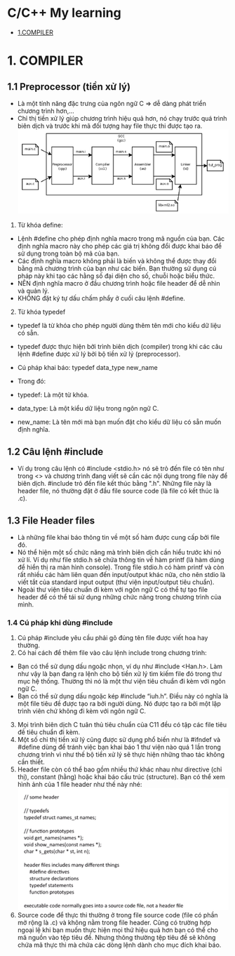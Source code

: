 # C/C++ My learning
- [1.COMPILER](#1-COMPILER)

# 1. COMPILER
## 1.1 Preprocessor (tiền xử lý)
- Là một tính năng đặc trưng của ngôn ngữ C => dễ dàng phát triển chương trình hơn,...
- Chỉ thị tiền xử lý giúp chương trình hiệu quả hơn, nó chạy trước quá trình biên dịch và trước khi mã đối tượng hay file thực thi được tạo ra.
![alt text](image-1.png)
1. Từ khóa define: 
- Lệnh #define cho phép định nghĩa macro trong mã nguồn của bạn. Các định nghĩa macro này cho phép các giá trị không đổi được khai báo để sử dụng trong toàn bộ mã của bạn.
- Các định nghĩa macro không phải là biến và không thể được thay đổi bằng mã chương trình của bạn như các biến. Bạn thường sử dụng cú pháp này khi tạo các hằng số đại diện cho số, chuỗi hoặc biểu thức.
- NÊN định nghĩa macro ở đầu chương trình hoặc file header để dễ nhìn và quản lý.
- KHÔNG đặt ký tự dấu chấm phẩy ở cuối câu lệnh #define.
2. Từ khóa typedef 

- typedef là từ khóa cho phép người dùng thêm tên mới cho kiểu dữ liệu có sẵn.
- typedef được thực hiện bởi trình biên dịch (compiler) trong khi các câu lệnh #define được xử lý bởi bộ tiền xử lý (preprocessor).
- Cú pháp khai báo:
typedef data_type new_name
- Trong đó:

- typedef: Là một từ khóa.
- data_type: Là một kiểu dữ liệu trong ngôn ngữ C.
- new_name: Là tên mới mà bạn muốn đặt cho kiểu dữ liệu có sẵn muốn định nghĩa.
## 1.2 Câu lệnh #include
- Ví dụ trong câu lệnh có #include <stdio.h> nó sẽ trỏ đến file có tên như trong <> và chương trình đang viết sẽ cần các nội dụng trong file này để biên dịch. #include trỏ đến file kết thúc bằng ".h". Những file này là header file, nó thường đặt ở đầu file source code (là file có kết thúc là .c).
## 1.3 File Header files
- Là những file khai báo thông tin về một số hàm được cung cấp bởi file đó. 
- Nó thể hiện một số chức năng mà trình biên dịch cần hiểu trước khi nó xử lí. Ví dụ như file stdio.h sẽ chứa thông tin về hàm printf (là hàm dùng để hiển thị ra màn hình console). Trong file stdio.h có hàm printf và còn rất nhiều các hàm liên quan đến input/output khác nữa,  cho nên stdio là viết tắt của standard input output (thư viện input/output tiêu chuẩn).
- Ngoài thư viện tiêu chuẩn đi kèm với ngôn ngữ C có thể tự tạo file header để có thể tái sử dụng những chức năng trong chương trình của mình.

### 1.4 Cú pháp khi dùng #include
1. Cú pháp #include yêu cầu phải gõ đúng  tên file được viết hoa hay thường.
2. Có hai cách để thêm file vào câu lệnh include trong chương trình:

- Bạn có thể sử dụng dấu ngoặc nhọn, ví dụ như #include <Han.h>. Làm như vậy là bạn đang ra lệnh cho bộ tiền xử lý tìm kiếm file đó trong thư mục hệ thống. Thường thì nó là một thư viện tiêu chuẩn đi kèm với ngôn ngữ C.
- Bạn có thể sử dụng dấu ngoặc kép #include “iuh.h”. Điều này có nghĩa là một file tiêu đề được tạo ra bởi người dùng. Nó được tạo ra bởi một lập trình viên chứ không đi kèm với ngôn ngữ C.
3. Mọi trình biên dịch C tuân thủ tiêu chuẩn của C11 đều có tập các file tiêu đề tiêu chuẩn đi kèm.
4. Một số chỉ thị tiền xử lý cũng được sử dụng phổ biến như là #ifndef và #define dùng để tránh việc bạn khai báo 1 thư viện nào quá 1 lần trong chương trình  vì như thế bộ tiền xử lý sẽ thực hiện những thao tác không cần thiết.
5. Header file còn có thể bao gồm nhiều thứ khác nhau như directive (chỉ thị), constant (hằng) hoặc khai báo cấu trúc (structure). Bạn có thể xem hình ảnh của 1 file header như thế này nhé:
![alt text](image.png)
6. Source code để thực thi thường ở trong file source code (file có phần mở rộng là .c) và không nằm trong file header. Cũng có trường hợp ngoại lệ khi bạn muốn thực hiện mọi thứ hiệu quả hơn bạn có thể cho mã nguồn vào tệp tiêu đề. Nhưng thông thường tệp tiêu đề sẽ không chứa mã thực thi mà chứa các dòng lệnh dành cho mục đích khai báo. 
##